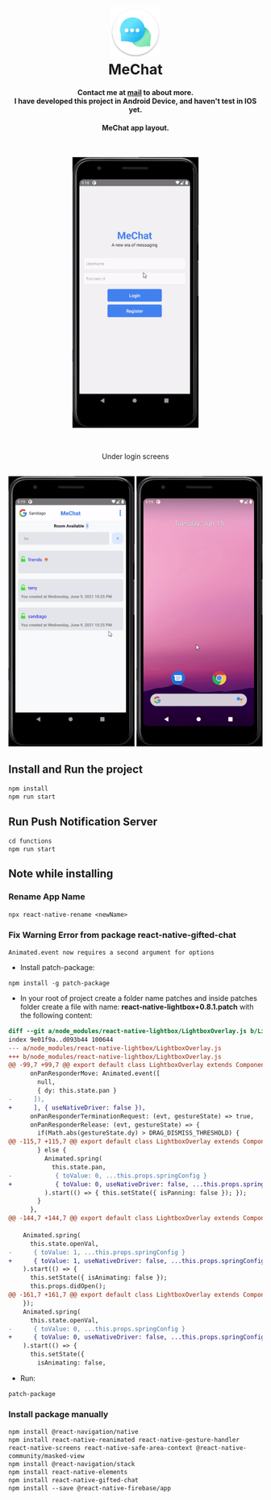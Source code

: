 <h1 align="center">
<img alt="mechat_logo" title="mechat_logo" src="./docs/logo.png" width="100px" />
    <br>
    MeChat
</h1>

<h4 align="center">
Contact me at <a href="mailto:binhdlt.work@gmail.com">mail</a> to about more.<br/>I have developed this project in Android Device, and haven't test in IOS yet.
</h4>

<h4 align="center">
MeChat app layout. 
</h4>

<br>
<p align="center">
 <img alt="mechat_screen1_preview" title="mechat_screen1_preview" src="./docs/gif_1.gif" width="250px"/><br>
</p>
<br>
<p align="center">
  Under login screens
</p>

<p align="center">
 <br>
   <img alt="mechat_screen2_preview" title="mechat_screen3_preview" src="./docs/gif_2.gif" width="250px"/>
  <img alt="mechat_screen3_preview" title="mechat_screen3_preview" src="./docs/gif_3.gif" width="250px"/>
</p>

## Install and Run the project

```
npm install
npm run start
```

## Run Push Notification Server

```
cd functions
npm run start
```

## Note while installing

### Rename App Name

```
npx react-native-rename <newName>
```

### Fix Warning Error from package <strong>react-native-gifted-chat</strong>

```
Animated.event now requires a second argument for options
```

- Install patch-package:

```
npm install -g patch-package
```

- In your root of project create a folder name patches and inside patches folder create a file with name: <strong>react-native-lightbox+0.8.1.patch</strong> with the following content:

```diff
diff --git a/node_modules/react-native-lightbox/LightboxOverlay.js b/LightboxOverlay.js
index 9e01f9a..d093b44 100644
--- a/node_modules/react-native-lightbox/LightboxOverlay.js
+++ b/node_modules/react-native-lightbox/LightboxOverlay.js
@@ -99,7 +99,7 @@ export default class LightboxOverlay extends Component {
      onPanResponderMove: Animated.event([
        null,
        { dy: this.state.pan }
-      ]),
+      ], { useNativeDriver: false }),
      onPanResponderTerminationRequest: (evt, gestureState) => true,
      onPanResponderRelease: (evt, gestureState) => {
        if(Math.abs(gestureState.dy) > DRAG_DISMISS_THRESHOLD) {
@@ -115,7 +115,7 @@ export default class LightboxOverlay extends Component {
        } else {
          Animated.spring(
            this.state.pan,
-            { toValue: 0, ...this.props.springConfig }
+            { toValue: 0, useNativeDriver: false, ...this.props.springConfig }
          ).start(() => { this.setState({ isPanning: false }); });
        }
      },
@@ -144,7 +144,7 @@ export default class LightboxOverlay extends Component {

    Animated.spring(
      this.state.openVal,
-      { toValue: 1, ...this.props.springConfig }
+      { toValue: 1, useNativeDriver: false, ...this.props.springConfig }
    ).start(() => {
      this.setState({ isAnimating: false });
      this.props.didOpen();
@@ -161,7 +161,7 @@ export default class LightboxOverlay extends Component {
    });
    Animated.spring(
      this.state.openVal,
-      { toValue: 0, ...this.props.springConfig }
+      { toValue: 0, useNativeDriver: false, ...this.props.springConfig }
    ).start(() => {
      this.setState({
        isAnimating: false,
```

- Run:

```
patch-package
```

### Install package manually

```
npm install @react-navigation/native
npm install react-native-reanimated react-native-gesture-handler react-native-screens react-native-safe-area-context @react-native-community/masked-view
npm install @react-navigation/stack
npm install react-native-elements
npm install react-native-gifted-chat
npm install --save @react-native-firebase/app
```

